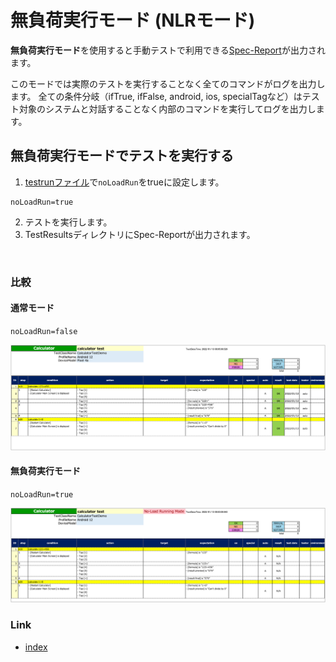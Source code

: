 # 無負荷実行モード (NLRモード)

**無負荷実行モード**を使用すると手動テストで利用できる[Spec-Report](../report/spec_report_ja.md)が出力されます。

このモードでは実際のテストを実行することなく全てのコマンドがログを出力します。
全ての条件分岐（ifTrue, ifFalse, android, ios, specialTagなど）はテスト対象のシステムと対話することなく内部のコマンドを実行してログを出力します。

## 無負荷実行モードでテストを実行する

1. [testrunファイル](../parameter/parameter_configuration_files_ja.md)で`noLoadRun`をtrueに設定します。

```
noLoadRun=true
```

2. テストを実行します。
3. TestResultsディレクトリにSpec-Reportが出力されます。

<br>

### 比較

#### 通常モード

`noLoadRun=false`

![no-load-run](../_images/spec_report_calculator_normal.png)

#### 無負荷実行モード

`noLoadRun=true`

![no-load1](../_images/spec_report_calculator_no_load.png)

### Link

- [index](../../index_ja.md)

